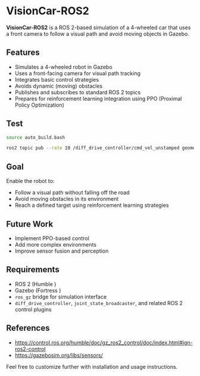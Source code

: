 # VisionCar-ROS2

**VisionCar-ROS2** is a ROS 2-based simulation of a 4-wheeled car that uses a front camera to follow a visual path and avoid moving objects in Gazebo.

## Features

- Simulates a 4-wheeled robot in Gazebo
- Uses a front-facing camera for visual path tracking
- Integrates basic control strategies
- Avoids dynamic (moving) obstacles
- Publishes and subscribes to standard ROS 2 topics
- Prepares for reinforcement learning integration using PPO (Proximal Policy Optimization)

## Test
```bash
source auto_build.bash

ros2 topic pub --rate 10 /diff_drive_controller/cmd_vel_unstamped geometry_msgs/msg/Twist '{linear: {x: -1.0, y: 0.0, z: 0.0}, angular: {x: 0.0, y: 0.0, z: 0.0}}'

```

## Goal

Enable the robot to:
- Follow a visual path without falling off the road
- Avoid moving obstacles in its environment
- Reach a defined target using reinforcement learning strategies

## Future Work

- Implement PPO-based control
- Add more complex environments
- Improve sensor fusion and perception

## Requirements

- ROS 2 (Humble )
- Gazebo (Fortress )
- `ros_gz` bridge for simulation interface
- `diff_drive_controller`, `joint_state_broadcaster`, and related ROS 2 control plugins

## References
- https://control.ros.org/humble/doc/gz_ros2_control/doc/index.html#ign-ros2-control
- https://gazebosim.org/libs/sensors/

Feel free to customize further with installation and usage instructions.
